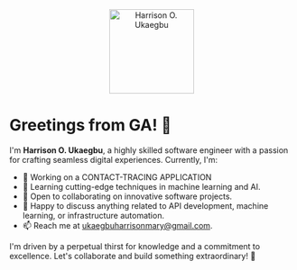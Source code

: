 
<div align="center">
  <img src="profile_picture.jpg" alt="Harrison O. Ukaegbu" width="150" height="150">
</div>

# Greetings from GA! 👋

I'm **Harrison O. Ukaegbu**, a highly skilled software engineer with a passion for crafting seamless digital experiences. Currently, I'm:

- 🔭 Working on a CONTACT-TRACING APPLICATION
- 🌱 Learning cutting-edge techniques in machine learning and AI.
- 👯 Open to collaborating on innovative software projects.
- 💬 Happy to discuss anything related to API development, machine learning, or infrastructure automation.
- 📫 Reach me at [ukaegbuharrisonmary@gmail.com](mailto:ukaegbuharrisonmary@gmail.com).

I'm driven by a perpetual thirst for knowledge and a commitment to excellence. Let's collaborate and build something extraordinary! 🚀



